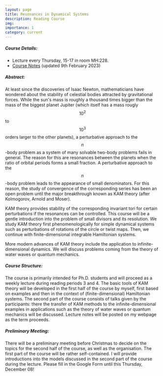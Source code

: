 ```yaml
---
layout: page
title: Resonances in Dynamical Systems
description: Reading Course
img: 
importance: 1
category: current
---
```


<h5 style="color: var(--global-theme-color);"> Course Details:</h5>

- Lecture every Thursday, 15-17 in room MH:228.
- <a href="/assets/pdf/resonances-notes.pdf" target="_blank" rel="noopener noreferrer">Course Notes</a> (updated 9th February 2023)

<h5 style="color: var(--global-theme-color);"> Abstract:</h5>

At least since the discoveries of Isaac Newton, mathematicians have wondered about the stability of celestial bodies attracted by gravitational forces. While the sun's mass is roughly a thousand times bigger than the mass of the biggest planet Jupiter (which itself has a mass rougly $$10^2$$ to $$10^3$$ orders larger to the other planets), a perturbative approach to the $$n$$-body problem as a system of many solvable two-body problems fails in general. The reason for this are  resonances between the planets when the ratio of orbital periods forms a small fraction. A perturbative approach to the $$n$$-body problem leads to the appearance of small denominators. For this reason, the study of convergence of the corresponding series has been an open problem until the major breakthrough known as KAM theory (after Kolmogorov, Arnold and Moser).

KAM theory provides stability of the corresponding invariant tori for certain perturbations if the resonances can be controlled. This course will be a gentle introduction into the problem of small divisors and its resolution. We study KAM theory first phenomenologically for simple dynamical systems such as perturbations of rotations of the circle or twist maps. Then, we continue with finite-dimensional integrable Hamiltonian systems.

More modern advances of KAM theory include the application to infinite-dimensional dynamics. We will discuss problems coming from the theory of water waves or quantum mechanics.

<h5 style="color: var(--global-theme-color);"> Course Structure:</h5>

The course is primarily intended for Ph.D. students and will proceed as a weekly lecture during reading periods 3 and 4. The basic tools of KAM theory will be developed in the first half of the course by myself, first based on examples and then in the context of (finite-dimensional) Hamiltonian systems. The second part of the course consists of talks given by the participants: there the transfer of KAM methods to the infinite-dimensional examples in applications such as the theory of water waves or quantum mechanics will be discussed. Lecture notes will be posted on my webpage as the term proceeds.

<h5 style="color: var(--global-theme-color);"> Preliminary Meeting:</h5>


There will be a preliminary meeting before Christmas to decide on the topics for the second half of the course, as well as the organisation. The first part of the course will be rather self-contained. I will provide introductions into the models discussed in the second part of the course during the lecture. Please fill in the Google Form until this Thursday, December 08!